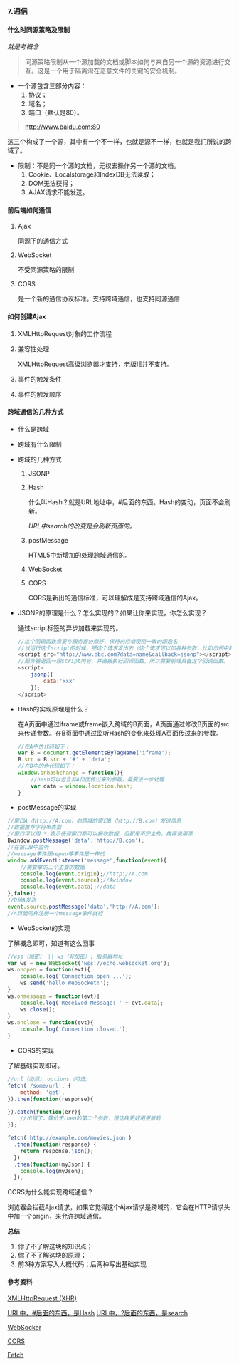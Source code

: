 ### 7.通信

#### 什么时同源策略及限制

*就是考概念*

> 同源策略限制从一个源加载的文档或脚本如何与来自另一个源的资源进行交互。这是一个用于隔离潜在恶意文件的关键的安全机制。

- 一个源包含三部分内容：
    1. 协议；
    2. 域名；
    3. 端口（默认是80）。
> http://www.baidu.com:80

这三个构成了一个源，其中有一个不一样，也就是源不一样，也就是我们所说的跨域了。

- 限制：不是同一个源的文档，无权去操作另一个源的文档。
    1. Cookie、Localstorage和IndexDB无法读取；
    2. DOM无法获得；
    3. AJAX请求不能发送。

#### 前后端如何通信

1. Ajax

    同源下的通信方式

2. WebSocket

    不受同源策略的限制

3. CORS

    是一个新的通信协议标准。支持跨域通信，也支持同源通信

#### 如何创建Ajax

1. XMLHttpRequest对象的工作流程
2. 兼容性处理

    XMLHttpRequest高级浏览器才支持，老版IE并不支持。
3. 事件的触发条件
4. 事件的触发顺序

#### 跨域通信的几种方式

- 什么是跨域

- 跨域有什么限制

- 跨域的几种方式
    1. JSONP
    2. Hash

        什么叫Hash？就是URL地址中，#后面的东西。Hash的变动，页面不会刷新。

        *URL中search的改变是会刷新页面的。*

    3. postMessage

        HTML5中新增加的处理跨域通信的。

    4. WebSocket
    5. CORS

        CORS是新出的通信标准，可以理解成是支持跨域通信的Ajax。

- JSONP的原理是什么？怎么实现的？如果让你来实现，你怎么实现？

    通过script标签的异步加载来实现的。
    ```js
    //这个回调函数需要与服务器协商好，保持前后端使用一致的函数名
    //当运行这个script的时候，把这个请求发出去（这个请求可以加各种参数，比如示例中的data）。
    <script src="http://www.abc.com?data=name&callback=jsonp"></script>
    //服务器返回一段script内容，并直接执行回调函数，所以需要前端具备这个回调函数。
    <script>
        jsonp({
            data:'xxx'
        });
    </script>
    ```

- Hash的实现原理是什么？

    在A页面中通过iframe或frame嵌入跨域的B页面，A页面通过修改B页面的src来传递参数。在B页面中通过监听Hash的变化来处理A页面传过来的参数。
    ```js
    //在A中伪代码如下：
    var B = document.getElementsByTagName('iframe');
    B.src = B.src + '#' + 'data';
    //在B中的伪代码如下：
    window.onhashchange = function(){
        //hash可以包含非A页面传过来的参数，需要进一步处理
        var data = window.location.hash;
    }
    ```

- postMessage的实现

```js
//窗口A（http://A.com）向跨域的窗口B（http://B.com）发送信息
//数据推荐字符串类型
//窗口可以用 * 表示任何窗口都可以接收数据，但那是不安全的，推荐使用源
Bwindow.postMessage('data','http://B.com');
//在窗口B中监听
//message事件跟kepup等事件是一样的
window.addEventListener('message',function(event){
    //需要拿的三个主要的数据
    console.log(event.origin);//http://A.com
    console.log(event.source);//Awindow
    console.log(event.data);//data
},false);
//B给A发送
event.source.postMessage('data','http://A.com');
//A页面同样注册一个message事件就行
```

- WebSocket的实现

了解概念即可，知道有这么回事
```js
//wss（加密） || ws（非加密）: 服务器地址
var ws = new WebSocket('wss://echo.websocket.org');
ws.onopen = function(evt){
    console.log('Connection open ...');
    ws.send('hello WebSocket!');
}
ws.onmessage = function(evt){
    console.log('Received Message: ' + evt.data);
    ws.close();
}
ws.onclose = function(evt){
    console.log('Connection closed.');
}
```

- CORS的实现

了解基础实现即可。

```js
//url（必须），options（可选）
fetch('/some/url', {
    method: 'get',
}).then(function(response){

}).catch(function(err){
    //出错了，等价于then的第二个参数，但这样更好用更直观
});

fetch('http://example.com/movies.json')
  .then(function(response) {
    return response.json();
  })
  .then(function(myJson) {
    console.log(myJson);
  });
```

CORS为什么能实现跨域通信？

浏览器会拦截Ajax请求，如果它觉得这个Ajax请求是跨域的，它会在HTTP请求头中加一个origin，来允许跨域通信。

**总结**

1. 你了不了解这块的知识点；
2. 你了不了解这块的原理；
3. 前3种方案写入大概代码；后两种写出基础实现

#### 参考资料


[XMLHttpRequest (XHR)](https://developer.mozilla.org/zh-CN/docs/Web/API/XMLHttpRequest)


[URL中，#后面的东西，是Hash](https://developer.mozilla.org/zh-CN/docs/Web/API/URL/hash)
[URL中，?后面的东西，是search](https://developer.mozilla.org/zh-CN/docs/Web/API/URLSearchParams)

[WebSocker](http://www.ruanyifeng.com/blog/2017/05/websocket.html)

[CORS](http://www.ruanyifeng.com/blog/2016/04/cors.html)

[Fetch](https://developer.mozilla.org/zh-CN/docs/Web/API/Fetch_API/Using_Fetch)